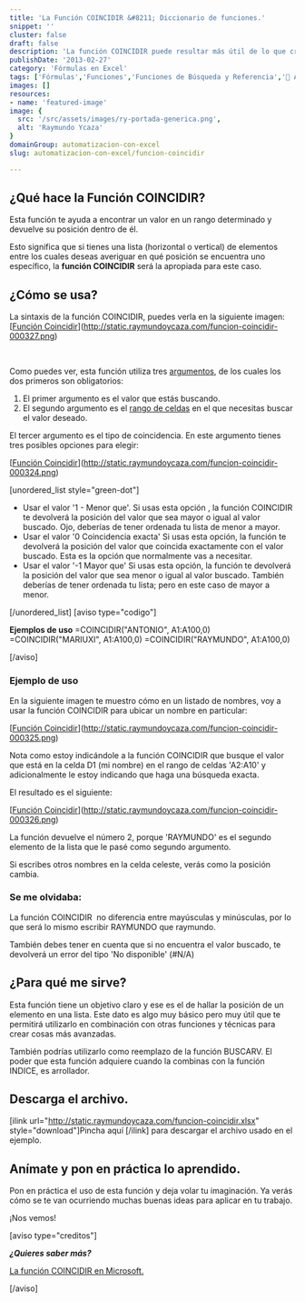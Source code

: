```yaml
---
title: 'La Función COINCIDIR &#8211; Diccionario de funciones.'
snippet: ''
cluster: false
draft: false 
description: 'La función COINCIDIR puede resultar más útil de lo que crees. Tómate un par de minutos para aprender a utilizarla.'
publishDate: '2013-02-27'
category: 'Fórmulas en Excel'
tags: ['Fórmulas','Funciones','Funciones de Búsqueda y Referencia','🤖 Automatización con Excel']
images: []
resources: 
- name: 'featured-image'
image: {
  src: '/src/assets/images/ry-portada-generica.png',
  alt: 'Raymundo Ycaza'
}
domainGroup: automatizacion-con-excel
slug: automatizacion-con-excel/funcion-coincidir

---
```


## ¿Qué hace la Función COINCIDIR?

Esta función te ayuda a encontrar un valor en un rango determinado y devuelve su posición dentro de él.

Esto significa que si tienes una lista (horizontal o vertical) de elementos entre los cuales deseas averiguar en qué posición se encuentra uno específico, la **función COINCIDIR** será la apropiada para este caso.

## ¿Cómo se usa?

La sintaxis de la función COINCIDIR, puedes verla en la siguiente imagen: [[Función Coincidir](/src/assets/images/2023/funcion-coincidir-000327-600x177.png)](http://static.raymundoycaza.com/funcion-coincidir-000327.png)

 

Como puedes ver, esta función utiliza tres [argumentos](http://raymundoycaza.com/que-son-los-argumentos-en-excel/), de los cuales los dos primeros son obligatorios:

1. El primer argumento es el valor que estás buscando.
2. El segundo argumento es el [rango de celdas](http://raymundoycaza.com/que-es-un-rango-en-excel/) en el que necesitas buscar el valor deseado.

El tercer argumento es el tipo de coincidencia. En este argumento tienes tres posibles opciones para elegir:

[[Función Coincidir](/src/assets/images/2023/funcion-coincidir-000324.png)](http://static.raymundoycaza.com/funcion-coincidir-000324.png)

\[unordered\_list style="green-dot"\]

- Usar el valor '1 - Menor que'. Si usas esta opción , la función COINCIDIR te devolverá la posición del valor que sea mayor o igual al valor buscado. Ojo, deberías de tener ordenada tu lista de menor a mayor.
- Usar el valor '0 Coincidencia exacta' Si usas esta opción, la función te devolverá la posición del valor que coincida exactamente con el valor buscado. Esta es la opción que normalmente vas a necesitar.
- Usar el valor '-1 Mayor que' Si usas esta opción, la función te devolverá la posición del valor que sea menor o igual al valor buscado. También deberías de tener ordenada tu lista; pero en este caso de mayor a menor.

\[/unordered\_list\] \[aviso type="codigo"\]

**Ejemplos de uso** =COINCIDIR("ANTONIO", A1:A100,0) =COINCIDIR("MARIUXI", A1:A100,0) =COINCIDIR("RAYMUNDO", A1:A100,0)

\[/aviso\]

### Ejemplo de uso

En la siguiente imagen te muestro cómo en un listado de nombres, voy a usar la función COINCIDIR para ubicar un nombre en particular:

[[Función Coincidir](/src/assets/images/2023/funcion-coincidir-000325-600x136.png)](http://static.raymundoycaza.com/funcion-coincidir-000325.png)

Nota como estoy indicándole a la función COINCIDIR que busque el valor que está en la celda D1 (mi nombre) en el rango de celdas 'A2:A10' y adicionalmente le estoy indicando que haga una búsqueda exacta.

El resultado es el siguiente:

[[Función Coincidir](/src/assets/images/2023/funcion-coincidir-000326-600x136.png)](http://static.raymundoycaza.com/funcion-coincidir-000326.png)

La función devuelve el número 2, porque 'RAYMUNDO' es el segundo elemento de la lista que le pasé como segundo argumento.

Si escribes otros nombres en la celda celeste, verás como la posición cambia.

### Se me olvidaba:

La función COINCIDIR  no diferencia entre mayúsculas y minúsculas, por lo que será lo mismo escribir RAYMUNDO que raymundo.

También debes tener en cuenta que si no encuentra el valor buscado, te devolverá un error del tipo 'No disponible' (#N/A)

## ¿Para qué me sirve?

Esta función tiene un objetivo claro y ese es el de hallar la posición de un elemento en una lista. Este dato es algo muy básico pero muy útil que te permitirá utilizarlo en combinación con otras funciones y técnicas para crear cosas más avanzadas.

También podrías utilizarlo como reemplazo de la función BUSCARV. El poder que esta función adquiere cuando la combinas con la función INDICE, es arrollador.

## Descarga el archivo.

\[ilink url="http://static.raymundoycaza.com/funcion-coincidir.xlsx" style="download"\]Pincha aquí \[/ilink\] para descargar el archivo usado en el ejemplo.

## Anímate y pon en práctica lo aprendido.

Pon en práctica el uso de esta función y deja volar tu imaginación. Ya verás cómo se te van ocurriendo muchas buenas ideas para aplicar en tu trabajo.

¡Nos vemos!

\[aviso type="creditos"\]

_**¿Quieres saber más?**_

[La función COINCIDIR en Microsoft.](http://office.microsoft.com/es-es/excel-help/funcion-coincidir-HP010062414.aspx)

\[/aviso\]
